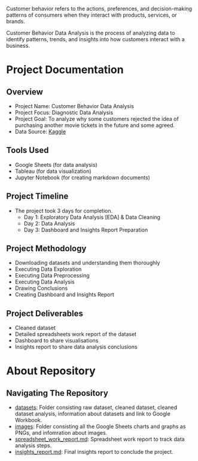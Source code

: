 Customer behavior refers to the actions, preferences, and decision-making patterns of consumers when they interact with products, services, or brands.

Customer Behavior Data Analysis is the process of analyzing data to identify patterns, trends, and insights into how customers interact with a business.

# Project Documentation

## Overview
- Project Name: Customer Behavior Data Analysis
- Project Focus: Diagnostic Data Analysis
- Project Goal: To analyze why some customers rejected the idea of purchasing another movie tickets in the future and some agreed.
- Data Source: [Kaggle](https://www.kaggle.com/datasets/himelsarder/cinema-hall-ticket-sales-and-customer-behavior)

## Tools Used
- Google Sheets (for data analysis)
- Tableau (for data visualization)
- Jupyter Notebook (for creating markdown documents)

## Project Timeline
- The project took 3 days for completion.
  - Day 1: Exploratory Data Analysis [EDA] & Data Cleaning
  - Day 2: Data Analysis
  - Day 3: Dashboard and Insights Report Preparation

## Project Methodology
-   Downloading datasets and understanding them thoroughly
-   Executing Data Exploration
-   Executing Data Preprocessing
-   Executing Data Analysis
-   Drawing Conclusions
-   Creating Dashboard and Insights Report

## Project Deliverables
- Cleaned dataset
- Detailed spreadsheets work report of the dataset
- Dashboard to share visualisations
- Insights report to share data analysis conclusions

# About Repository

## Navigating The Repository
- [datasets](https://github.com/anshika-kashyap/customer-behavior-data-analysis/tree/main/datasets): Folder consisting raw dataset, cleaned dataset, cleaned dataset analysis, information about datasets and link to Google Workbook.
- [images](https://github.com/anshika-kashyap/customer-behavior-data-analysis/tree/main/images): Folder consisting all the Google Sheets charts and graphs as PNGs, and infomration about images.
- [spreadsheet_work_report.md](https://github.com/anshika-kashyap/customer-behavior-data-analysis/blob/main/spreadsheet_work_report.md): Spreadsheet work report to track data analysis steps.
- [insights_report.md](https://github.com/anshika-kashyap/customer-behavior-data-analysis/blob/main/insights_report.md): Final insights report to conclude the project.

